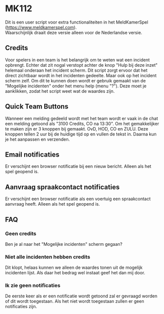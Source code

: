 # MK112

Dit is een user script voor extra functionaliteiten in het MeldKamerSpel (https://www.meldkamerspel.com).   
Waarschijnlijk draait deze versie alleen voor de Nederlandse versie.   

## Credits
Voor spelers in een team is het belangrijk om te weten wat een incident opbrengt. Echter dat zit nogal verstopt achter de knop "Hulp bij deze inzet" helemaal onderaan het incident scherm. Dit script zorgt ervoor dat het direct zichtbaar wordt in het incidenten gedeelte. Maar ook op het incident scherm zelf. Om dit te kunnen doen wordt er gebruik gemaakt van de "Mogelijke incidenten" onder het menu help (menu "?"). Deze moet je aanklikken, zodat het script weet wat de waardes zijn.

## Quick Team Buttons
Wanneer een melding gedeeld wordt met het team wordt er vaak in de chat een melding getoond als "3100 Credits, CO na 13:30". Om het gemakkelijker te maken zijn er 3 knoppen bij gemaakt. OvD, HOD, CO en ZULU. Deze knoppen tellen 2 uur bij de huidige tijd op en vullen de tekst in. Daarna kun je het aanpassen en verzenden.

## Email notificaties
Er verschijnt een browser notificatie bij een nieuw bericht. Alleen als het spel geopend is.

## Aanvraag spraakcontact notificaties
Er verschijnt een browser notificatie als een voertuig een spraakcontact aanvraag heeft. Alleen als het spel geopend is.

## FAQ

### Geen credits
Ben je al naar het "Mogelijke incidenten" scherm gegaan?

### Niet alle incidenten hebben credits
Dit klopt, helaas kunnen we alleen de waardes tonen uit de mogelijk incidenten lijst.
Als daar het bedrag wel instaat geef het dan mij door.

### Ik zie geen notificaties
De eerste keer als er een notificatie wordt getoond zal er gevraagd worden of dit wordt toegestaan.
Als het niet wordt toegestaan zullen er geen notificaties zijn.
